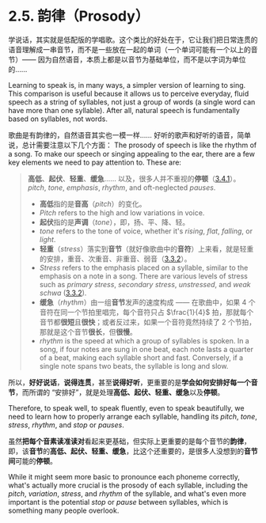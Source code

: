 # 2.5. 韵律（Prosody）

学说话，其实就是低配版的学唱歌。这个类比的好处在于，它让我们把日常连贯的语音理解成一串音节，而不是一些放在一起的单词（一个单词可能有一个以上的音节）—— 因为自然语音，本质上都是以音节为基础单位，而不是以字词为单位的……

Learning to speak is, in many ways, a simpler version of learning to sing. This comparison is useful because it allows us to perceive everyday, fluid speech as a string of syllables, not just a group of words (a single word can have more than one syllable). After all, natural speech is fundamentally based on syllables, not words.

歌曲是有韵律的，自然语音其实也一模一样…… 好听的歌声和好听的语音，简单说，总计需要注意以下几个方面：
The prosody of speech is like the rhythm of a song. To make our speech or singing appealing to the ear, there are a few key elements we need to pay attention to. These are:

> **高低**、**起伏**、**轻重**、**缓急**…… 以及，很多人并不重视的**停顿**（[3.4.1](3.4.1-stop)）。
> *pitch*, *tone*, *emphasis*, *rhythm*, and oft-neglected *pauses*.
>
> * **高低**指的是**音高**（*pitch*）的变化。
> * *Pitch* refers to the high and low variations in voice.
> * **起伏**指的是**声调**（*tone*），即，扬、平、降、轻。
> * *tone* refers to the tone of voice, whether it's *rising*, *flat*, *falling*, or *light*.
> * **轻重**（*stress*）落实到**音节**（就好像歌曲中的**音符**）上来看，就是轻重的安排，重音、次重音、非重音、弱音（[3.3.2](3.3.2-stress)）。
> * *Stress* refers to the emphasis placed on a syllable, similar to the emphasis on a note in a song. There are various levels of stress such as *primary stress*, *secondary stress*, *unstressed*, and *weak schwa* ([3.3.2](3.3.2-stress)).
> * **缓急**（*rhythm*）由一组**音节**发声的速度构成 —— 在歌曲中，如果 4 个音符在同一个节拍里唱完，每个音符只占 $\frac{1}{4}$ 拍，那就每个音节都**很短**且**很快**；或者反过来，如果一个音符竟然持续了 2 个节拍，那就是这个音节**很长**，但**很慢**。
> * *rhythm* is the speed at which a group of syllables is spoken. In a song, if four notes are sung in one beat, each note lasts a quarter of a beat, making each syllable short and fast. Conversely, if a single note spans two beats, the syllable is long and slow.

所以，**好好说话**，**说得连贯**，甚至**说得好听**，更重要的是**学会如何安排好每一个音节**，而所谓的 “安排好”，就是处理**高低、起伏、轻重、缓急**以及**停顿**。

Therefore, to speak well, to speak fluently, even to speak beautifully, we need to learn how to properly arrange each syllable, handling its *pitch*, *tone*, *stress*, *rhythm*, and *stop* or *pauses*.

虽然**把每个音素读准读对**看起来更基础，但实际上更重要的是每个音节的**韵律**，即，该**音节**的**高低、起伏、轻重、缓急**，比这个还重要的，是很多人没想到的**音节间**可能的**停顿**。

While it might seem more basic to pronounce each phoneme correctly, what's actually more crucial is the prosody of each syllable, including the *pitch*, *variation*, *stress*, and *rhythm* of the syllable, and what's even more important is the potential *stop* or *pause* between syllables, which is something many people overlook.
